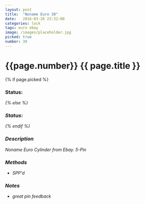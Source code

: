 ```yaml
---
layout: post
title:  "Noname Euro 30"
date:   2016-03-26 23:32:00
categories: lock
tags: euro ebay
image: /images/placeholder.jpg
picked: true
number: 30
---
```


# {{page.number}} {{ page.title }}

{% if page.picked %}
### Status: <i class="fa fa-unlock"/>
{% else %}
### Status: <i class="fa fa-lock"/>
{% endif %}

### Description

Noname Euro Cylinder from Ebay. 5-Pin

### Methods

- SPP'd

### Notes

- great pin feedback
